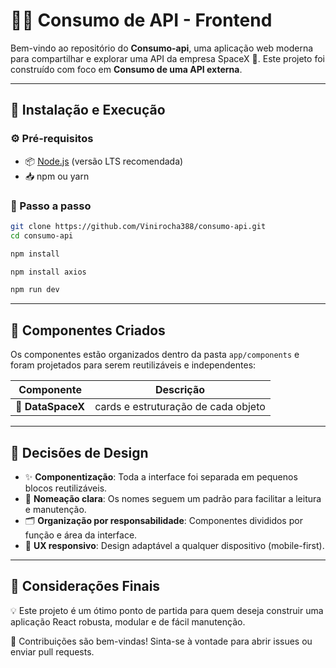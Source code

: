 # 👨‍💻 Consumo de API - Frontend

Bem-vindo ao repositório do **Consumo-api**, uma aplicação web moderna para compartilhar e explorar uma API da empresa SpaceX 🚀. Este projeto foi construído com foco em **Consumo de uma API externa**.

---

## 🚀 Instalação e Execução

### ⚙️ Pré-requisitos

- 📦 [Node.js](https://nodejs.org/) (versão LTS recomendada)  
- 📥 npm ou yarn

### 📲 Passo a passo

```bash
git clone https://github.com/Vinirocha388/consumo-api.git
cd consumo-api
```

```bash
npm install

```

```bash
npm install axios

```

```bash
npm run dev

```

---

## 🧱 Componentes Criados

Os componentes estão organizados dentro da pasta `app/components` e foram projetados para serem reutilizáveis e independentes:

| Componente               | Descrição                                                                  |
|--------------------------|----------------------------------------------------------------------------|
| 🧩 **DataSpaceX**  | cards e estruturação de cada objeto                                  |




---

## 🎨 Decisões de Design

- ✨ **Componentização**: Toda a interface foi separada em pequenos blocos reutilizáveis.  
- 🧠 **Nomeação clara**: Os nomes seguem um padrão para facilitar a leitura e manutenção.  
- 🗂️ **Organização por responsabilidade**: Componentes divididos por função e área da interface.  
- 🎯 **UX responsivo**: Design adaptável a qualquer dispositivo (mobile-first).  
 

---



## 📝 Considerações Finais

💡 Este projeto é um ótimo ponto de partida para quem deseja construir uma aplicação React robusta, modular e de fácil manutenção.

🙌 Contribuições são bem-vindas! Sinta-se à vontade para abrir issues ou enviar pull requests.
